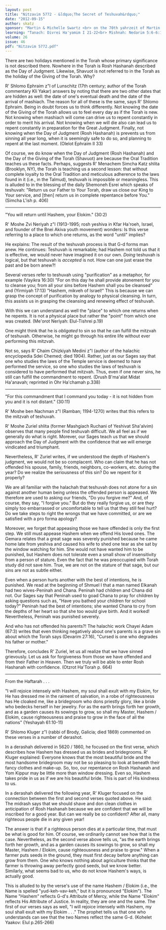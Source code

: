 ```yaml
---
layout: post
title: "Nitzavim 5772 - &ldquo;The Secret of Teshuvah&rdquo;"
date: "2012-09-15"
author: skatz
sponsor: "Martin & Michelle Swartz <br> on the 70th yahrzeit of Martin's great-grandmother <br> Josefine Hofmann (nee Oesterreicher) Hy\"d (22 Elul) <br>&nbsp;&nbsp;&nbsp;<br>The Greengart and Lerman families <br> in memory of father <br> Zvi ben Ben Zion a\"h <br> (Harry Greengart) <br>&nbsp;&nbsp;&nbsp;<br>The Fisher family <br> in honor of the Katz family's generous assistance"
learning: "Tanach: Divrei Ha'yamim I 21-22<br> Mishnah: Nedarim 5:6-6:1<br> Daf Yomi (Bavli): Berachot 45<br> Daf Yomi (Yerushalmi): Ketubot 20<br> Halachah Yomit: Orach Chaim 124:6-8"
volume: 26
issue: 46
pdf: "Nitzavim 5772.pdf"
---
```


There are two holidays mentioned in the Torah whose primary significance is not described there. Nowhere in the Torah is Rosh Hashanah described as the Day of Judgment. Likewise, Shavuot is not referred to in the Torah as the holiday of the Giving of the Torah. Why?

R' Shlomo Ephraim z"l of Lunschitz (17th century; author of the Torah commentary Kli Yakar) answers by noting that there are two other dates that are hidden as well: the date of one's eventual death and the date of the arrival of mashiach. The reason for all of these is the same, says R' Shlomo Ephraim. Being in doubt forces us to think differently. Not knowing the date of the Giving of the Torah allows us to feel every day as if the Torah is new. Not knowing when mashiach will come can drive us to repent constantly in order to merit his arrival. Not knowing when we will die also can lead us to repent constantly in preparation for the Great Judgment. Finally, not knowing when the Day of Judgment (Rosh Hashanah) is prevents us from sinning all year long, when it is seemingly safe to do so, and planning to repent at the last moment. (Olelot Ephraim II 33)

Of course, we do know when the Day of Judgment (Rosh Hashanah) and the Day of the Giving of the Torah (Shavuot) are because the Oral Tradition teaches us these facts. Perhaps, suggests R' Menachem Simcha Katz shlita (Brooklyn, NY), the Torah is teaching us a second lesson: that without complete loyalty to the Oral Tradition and meticulous adherence to the laws found in it (i.e., in the Talmud), teshuvah is impossible or meaningless. This is alluded to in the blessing of the daily Shemoneh Esrei which speaks of teshuvah: "Return us our Father to Your Torah, draw us close our King to Your service, and \[then\] return us in complete repentance before You." (Simcha L'ish p. 406)

********

"You will return until Hashem, your Elokim." (30:2)

R' Moshe Zvi Neriyah z"l (1913-1995; rosh yeshiva in Kfar Ha'roeh, Israel, and founder of the Bnei Akiva youth movement) wonders: Is this verse referring to a place to which one returns, as the word "until" implies?

He explains: The result of the teshuvah process is that G-d forms man anew. He continues: Teshuvah is remarkable; had Hashem not told us that it is effective, we would never have imagined it on our own. *Doing* teshuvah is logical, but that teshuvah is *accepted* is not. How can one just erase the past and be born anew?!

Several verses refer to teshuvah using "purification" as a metaphor, for example (Vayikra 16:30) "For on this day he shall provide atonement for you to cleanse you; from all your sins before Hashem shall you be cleansed" and (Yirmiyah 17:13) "Hashem, mikveh of Israel!" This is because we can grasp the concept of purification by analogy to physical cleansing. In turn, this assists us in grasping the cleansing and renewing effect of teshuvah.

With this we can understand as well the "place" to which one returns when he repents. It is not a physical place but rather the "point" from which one was created. (Me'orot Neriyah: Elul-Tishrei p.19)

One might think that he is *obligated* to sin so that he can fulfill the mitzvah of teshuvah. Otherwise, he might go through his entire life without ever performing this mitzvah.

Not so, says R' Chaim Chizkiyah Medini z"l (author of the halachic encyclopedia Sdei Chemed; died 1904). Rather, just as our Sages say that one who studies the laws of the Temple service is deemed to have performed the service, so one who studies the laws of teshuvah is considered to have performed that mitzvah. Thus, even if one never sins, he still can fulfill the commandment to repent. (Drush B'ma'alat Midat Ha'anavah; reprinted in Ohr Ha'chamah p.338)

********

"For this commandment that I command you today - it is not hidden from you and it is not distant." (30:11)

R' Moshe ben Nachman z"l (Ramban; 1194-1270) writes that this refers to the mitzvah of teshuvah.

R' Moshe Zuriel shlita (former Mashgiach Ruchani of Yeshivat Sha'alvim) observes that many people find teshuvah difficult. We all feel as if we generally do what is right. Morever, our Sages teach us that we should approach the Day of Judgment with the confidence that we will emerge vindicated and triumphant.

Nevertheless, R' Zuriel writes, if we understood the depth of Hashem's judgment, we would not be so complacent. Who can claim that he has not offended his spouse, family, friends, neighbors, co-workers, etc. during the year? Do we realize the seriousness of this sin? Do we repent for it properly?

We are all familiar with the halachah that teshuvah does not atone for a sin against another human being unless the offended person is appeased. We therefore are used to asking our friends, "Do you forgive me?" And, of course, they say, "I forgive you." But do they really forgive us, or are they simply too embarrassed or uncomfortable to tell us that they still feel hurt? Do we take steps to right the wrongs that we have committed, or are we satisfied with a pro forma apology?

Moreover, we forget that appeasing those we have offended is only the first step. We still must appease Hashem when we offend His loved ones. The Gemara relates that a great sage was severely punished because he came home late from yeshiva and caused his wife to shed one tear as she sat by the window watching for him. She would not have wanted him to be punished, but Hashem does not tolerate even a small show of insensitivity from a person of stature. Even the fact that he was preoccupied with Torah study did not save him. True, we are not on the stature of that sage, but our sins are not as subtle either.

Even when a person hurts another with the best of intentions, he is punished. We read at the beginning of Shmuel I that a man named Elkanah had two wives-Peninah and Chana. Peninah had children and Chana did not. Our Sages say that Peninah used to goad Chana to pray for children by asking questions such as, "Have you bathed your children for school today?" Peninah had the best of intentions; she wanted Chana to cry from the depths of her heart so that she too would give birth. And it worked! Nevertheless, Peninah was punished severely.

And who has not offended his parents?! The halachic work Chayei Adam (67:3) writes that even thinking negatively about one's parents is a grave sin about which the Torah says (Devarim 27:16), "Cursed is one who degrades his father or mother."

Therefore, concludes R' Zuriel, let us all realize that we have sinned grievously. Let us ask for forgiveness from those we have offended and from their Father in Heaven. Then we truly will be able to enter Rosh Hashanah with confidence. (Otzrot Ha'Torah p. 664)

********

From the Haftarah . . .

"I will rejoice intensely with Hashem, my soul shall exult with my Elokim, for He has dressed me in the raiment of salvation, in a robe of righteousness has He cloaked me, like a bridegroom who dons priestly glory, like a bride who bedecks herself in her jewelry. For as the earth brings forth her growth, and as a garden causes its sowings to grow, so shall my Master, Hashem / Elokim, cause righteousness and praise to grow in the face of all the nations" (Yeshayah 61:10-11)

R' Shlomo Kluger z"l (rabbi of Brody, Galicia; died 1869) commented on these verses in a number of derashot.

In a derashah delivered in 5620 / 1860, he focused on the first verse, which describes how Hashem has dressed us as brides and bridegrooms. R' Kluger explained: Everyone knows that the most beautiful bride and the most handsome bridegroom may not be so pleasing to look at beneath their fancy clothes and make-up. So, too, our repentance on Rosh Hashanah and Yom Kippur may be little more than window dressing. Even so, Hashem takes pride in us as if we are his beautiful bride. This is part of His kindness to us.

In a derashah delivered the following year, R' Kluger focused on the connection between the first and second verses quoted above. He said: The midrash says that we should shave and don clean clothes in anticipation of Rosh Hashanah because we are confident that we will be inscribed for a good year. But can we really be so confident? After all, many righteous people die in any given year!

The answer is that if a righteous person dies at a particular time, that must be what is good for him. Of course, we ordinarily cannot see how that is the case. Nevertheless, as the second verse above tells us, "as the earth brings forth her growth, and as a garden causes its sowings to grow, so shall my Master, Hashem / Elokim, cause righteousness and praise to grow." When a farmer puts seeds in the ground, they must first decay before anything can grow from them. One who knows nothing about agriculture thinks that the farmer is throwing away perfectly good seeds, but we know better. Similarly, what seems bad to us, who do not know Hashem's ways, is actually good.

This is alluded to by the verse's use of the name Hashem / Elokim (i.e., the Name is spelled "yud-keh-vav-keh," but it is pronounced "Elokim"). The Name "Hashem" reflects G-d's Attribute of Mercy, while the Name "Elokim" reflects His Attribute of Justice. In reality, they are one and the same. The first of our verses says as well, "I will rejoice intensely with Hashem, my soul shall exult with my Elokim . . ." The prophet tells us that one who understands can see that the two Names reflect the same G-d. (Kohelet Yaakov: Elul p.265-266)

